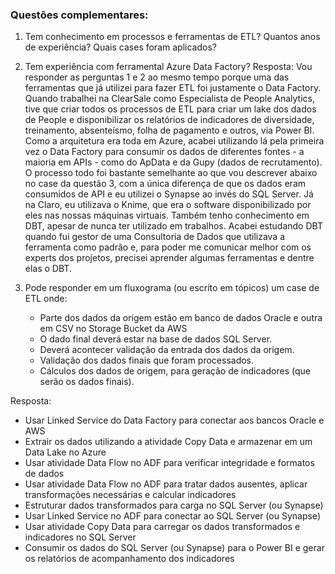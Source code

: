 ### Questões complementares:
  1. Tem conhecimento em processos e ferramentas de ETL? Quantos anos de experiência? Quais cases foram aplicados?
  2. Tem experiência com ferramental Azure Data Factory?
Resposta: Vou responder as perguntas 1 e 2 ao mesmo tempo porque uma das ferramentas que já utilizei para fazer ETL foi justamente o Data Factory. Quando trabalhei na ClearSale como Especialista de People Analytics, tive que criar todos os processos de ETL para criar um lake dos dados de People e disponibilizar os relatórios de indicadores de diversidade, treinamento, absenteísmo, folha de pagamento e outros, via Power BI. Como a arquitetura era toda em Azure, acabei utilizando lá pela primeira vez o Data Factory para consumir os dados de diferentes fontes - a maioria em APIs - como do ApData e da Gupy (dados de recrutamento). O processo todo foi bastante semelhante ao que vou descrever abaixo no case da questão 3, com a única diferença de que os dados eram consumidos de API e eu utilizei o Synapse ao invés do SQL Server. Já na Claro, eu utilizava o Knime, que era o software disponibilizado por eles nas nossas máquinas virtuais. Também tenho conhecimento em DBT, apesar de nunca ter utilizado em trabalhos. Acabei estudando DBT quando fui gestor de uma Consultoria de Dados que utilizava a ferramenta como padrão e, para poder me comunicar melhor com os experts dos projetos, precisei aprender algumas ferramentas e dentre elas o DBT.

  3. Pode responder em um fluxograma (ou escrito em tópicos) um case de ETL onde:
      - Parte dos dados da origem estão em banco de dados Oracle e outra em CSV no Storage Bucket da AWS
      - O dado final deverá estar na base de dados SQL Server.
      - Deverá acontecer validação da entrada dos dados da origem.
      - Validação dos dados finais que foram processados.
      - Cálculos dos dados de origem, para geração de indicadores (que serão os dados finais).

Resposta:
- Usar Linked Service do Data Factory para conectar aos bancos Oracle e AWS
- Extrair os dados utilizando a atividade Copy Data e armazenar em um Data Lake no Azure
- Usar atividade Data Flow no ADF para verificar integridade e formatos de dados
- Usar atividade Data Flow no ADF para tratar dados ausentes, aplicar transformações necessárias e calcular indicadores
- Estruturar dados transformados para carga no SQL Server (ou Synapse)
- Usar Linked Service no ADF para conectar ao SQL Server (ou Synapse)
- Usar atividade Copy Data para carregar os dados transformados e indicadores no SQL Server
- Consumir os dados do SQL Server (ou Synapse) para o Power BI e gerar os relatórios de acompanhamento dos indicadores
